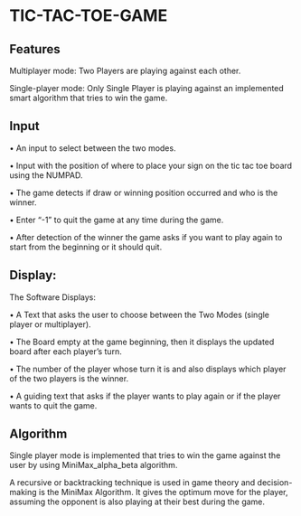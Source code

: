 # TIC-TAC-TOE-GAME

## Features
Multiplayer mode: Two Players are playing against each other.

Single-player mode: Only Single Player is playing against an implemented smart algorithm that tries to win the game. 

## Input
•	An input to select between the two modes.

•	Input with the position of where to place your sign on the tic tac toe board using the NUMPAD.

•	The game detects if draw or winning position occurred and who is the winner.

•	Enter “-1” to quit the game at any time during the game.

•	After detection of the winner the game asks if you want to play again to start from the beginning or it should quit.

## Display:
The Software Displays: 

•	A Text that asks the user to choose between the Two Modes (single player or multiplayer).

•	The Board empty at the game beginning, then it displays the updated board after each player’s turn.

•	The number of the player whose turn it is and also displays which player of the two players is the winner. 

•	A guiding text that asks if the player wants to play again or if the player wants to quit the game.

## Algorithm
Single player mode is implemented that tries to win the game against the user by using MiniMax_alpha_beta algorithm.

A recursive or backtracking technique is used in game theory and decision-making is the MiniMax Algorithm. It gives the optimum move for the player, assuming the opponent is also playing at their best during the game.

